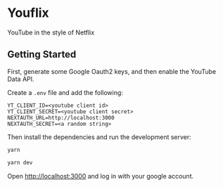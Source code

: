 # Youflix

YouTube in the style of Netflix

## Getting Started

First, generate some Google Oauth2 keys, and then enable the YouTube Data API.

Create a `.env` file and add the following:

```env
YT_CLIENT_ID=<youtube client id>
YT_CLIENT_SECRET=<youtube client secret>
NEXTAUTH_URL=http://localhost:3000
NEXTAUTH_SECRET=<a random string>
```

Then install the dependencies and run the development server:

```bash
yarn

yarn dev
```

Open [http://localhost:3000](http://localhost:3000) and log in with your google account.